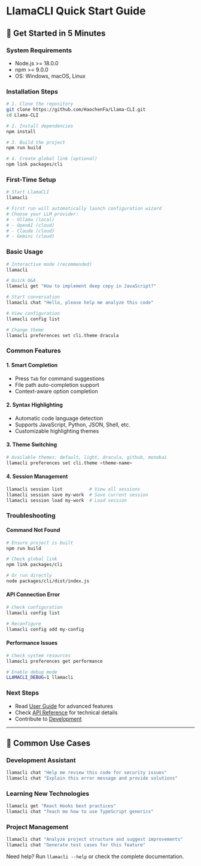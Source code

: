 # LlamaCLI Quick Start Guide

## 🚀 Get Started in 5 Minutes

### System Requirements

- Node.js >= 18.0.0
- npm >= 9.0.0
- OS: Windows, macOS, Linux

### Installation Steps

```bash
# 1. Clone the repository
git clone https://github.com/HaochenFa/Llama-CLI.git
cd Llama-CLI

# 2. Install dependencies
npm install

# 3. Build the project
npm run build

# 4. Create global link (optional)
npm link packages/cli
```

### First-Time Setup

```bash
# Start LlamaCLI
llamacli

# First run will automatically launch configuration wizard
# Choose your LLM provider:
# - Ollama (local)
# - OpenAI (cloud)
# - Claude (cloud)
# - Gemini (cloud)
```

### Basic Usage

```bash
# Interactive mode (recommended)
llamacli

# Quick Q&A
llamacli get "How to implement deep copy in JavaScript?"

# Start conversation
llamacli chat "Hello, please help me analyze this code"

# View configuration
llamacli config list

# Change theme
llamacli preferences set cli.theme dracula
```

### Common Features

#### 1. Smart Completion

- Press `Tab` for command suggestions
- File path auto-completion support
- Context-aware option completion

#### 2. Syntax Highlighting

- Automatic code language detection
- Supports JavaScript, Python, JSON, Shell, etc.
- Customizable highlighting themes

#### 3. Theme Switching

```bash
# Available themes: default, light, dracula, github, monokai
llamacli preferences set cli.theme <theme-name>
```

#### 4. Session Management

```bash
llamacli session list          # View all sessions
llamacli session save my-work  # Save current session
llamacli session load my-work  # Load session
```

### Troubleshooting

#### Command Not Found

```bash
# Ensure project is built
npm run build

# Check global link
npm link packages/cli

# Or run directly
node packages/cli/dist/index.js
```

#### API Connection Error

```bash
# Check configuration
llamacli config list

# Reconfigure
llamacli config add my-config
```

#### Performance Issues

```bash
# Check system resources
llamacli preferences get performance

# Enable debug mode
LLAMACLI_DEBUG=1 llamacli
```

### Next Steps

- Read [User Guide](docs/USER_GUIDE.md) for advanced features
- Check [API Reference](docs/API_REFERENCE.md) for technical details
- Contribute to [Development](docs/DEVELOPER_GUIDE.md)

---

## 🌟 Common Use Cases

### Development Assistant

```bash
llamacli chat "Help me review this code for security issues"
llamacli chat "Explain this error message and provide solutions"
```

### Learning New Technologies

```bash
llamacli get "React Hooks best practices"
llamacli chat "Teach me how to use TypeScript generics"
```

### Project Management

```bash
llamacli chat "Analyze project structure and suggest improvements"
llamacli chat "Generate test cases for this feature"
```

Need help? Run `llamacli --help` or check the complete documentation.
